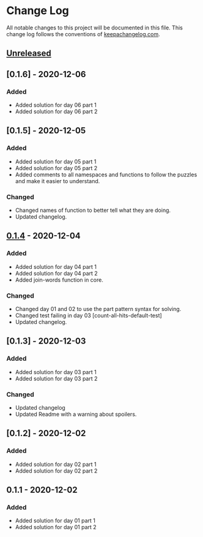 # Change Log
All notable changes to this project will be documented in this file. This change log follows the conventions of [keepachangelog.com](http://keepachangelog.com/).

## [Unreleased]

## [0.1.6] - 2020-12-06
### Added
- Added solution for day 06 part 1
- Added solution for day 06 part 2

## [0.1.5] - 2020-12-05
### Added
- Added solution for day 05 part 1
- Added solution for day 05 part 2
- Added comments to all namespaces and functions to follow the puzzles and make it easier to understand.

### Changed
- Changed names of function to better tell what they are doing.
- Updated changelog.

## [0.1.4] - 2020-12-04
### Added
- Added solution for day 04 part 1
- Added solution for day 04 part 2
- Added join-words function in core.

### Changed
- Changed day 01 and 02 to use the part pattern syntax for solving.
- Changed test failing in day 03 [count-all-hits-default-test]
- Updated changelog.

## [0.1.3] - 2020-12-03
### Added
- Added solution for day 03 part 1
- Added solution for day 03 part 2

### Changed
- Updated changelog
- Updated Readme with a warning about spoilers.

## [0.1.2] - 2020-12-02
### Added
- Added solution for day 02 part 1
- Added solution for day 02 part 2

## 0.1.1 - 2020-12-02
### Added
- Added solution for day 01 part 1
- Added solution for day 01 part 2

[Unreleased]: https://github.com/your-name/aoc2020/compare/0.1.1...HEAD
[0.1.4]: https://github.com/your-name/aoc2020/compare/0.1.0...0.1.4
